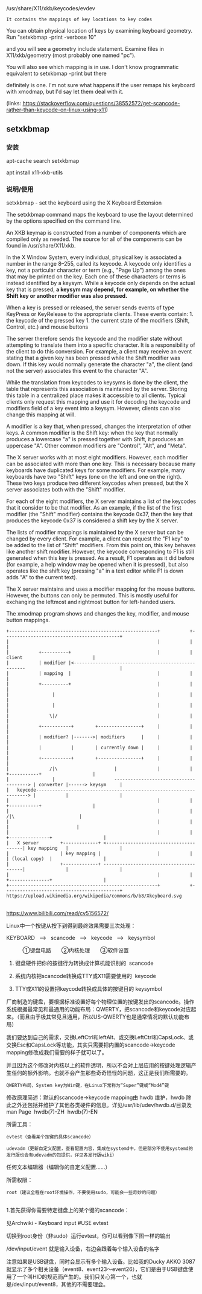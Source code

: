 

##

/usr/share/X11/xkb/keycodes/evdev

    It contains the mappings of key locations to key codes


You can obtain physical location of keys by examining keyboard geometry. Run "setxkbmap -print -verbose 10" 

and you will see a geometry include statement. Examine files in X11/xkb/geometry (most probably one named "pc"). 

You will also see which mapping is in use. I don't know programmatic equivalent to setxkbmap -print but there 

definitely is one. I'm not sure what happens if the user remaps his keyboard with xmodmap, but I'd say let them deal with it. 

(links: https://stackoverflow.com/questions/38552572/get-scancode-rather-than-keycode-on-linux-using-x11)



## setxkbmap

### 安装
    
apt-cache search setxkbmap

apt install x11-xkb-utils

### 说明/使用

setxkbmap - set the keyboard using the X Keyboard Extension


The setxkbmap command maps the keyboard to use the layout determined by the options specified on the command line.

An  XKB  keymap  is constructed from a number of components which are compiled only as needed.  The source for all of
the components can be found in /usr/share/X11/xkb.

In the X Window System, every individual, physical key is associated a number in the range 8–255, called its keycode. 
A keycode only identifies a key, not a particular character or term (e.g., "Page Up") among the ones that may be printed on the key. 
Each one of these characters or terms is instead identified by a keysym. 
While a keycode only depends on the actual key that is pressed, 
**a keysym may depend, for example, on whether the Shift key or another modifier was also pressed.**


When a key is pressed or released, the server sends events of type KeyPress or KeyRelease to the appropriate clients. These events contain:
    1. the keycode of the pressed key
    1. the current state of the modifiers (Shift, Control, etc.) and mouse buttons

The server therefore sends the keycode and the modifier state without attempting to translate them into a specific character. 
It is a responsibility of the client to do this conversion. For example, a client may receive an event stating that a given key has been pressed while the Shift modifier was down. 
If this key would normally generate the character "a", the client (and not the server) associates this event to the character "A".


While the translation from keycodes to keysyms is done by the client, the table that represents this association is maintained by the server. 
Storing this table in a centralized place makes it accessible to all clients. Typical clients only request this mapping and use it for decoding the keycode and modifiers field of a key event into a keysym. 
However, clients can also change this mapping at will.


A modifier is a key that, when pressed, changes the interpretation of other keys. 
A common modifier is the Shift key: when the key that normally produces a lowercase "a" is pressed together with Shift, it produces an uppercase "A". 
Other common modifiers are "Control", "Alt", and "Meta".


The X server works with at most eight modifiers. However, each modifier can be associated with more than one key. 
This is necessary because many keyboards have duplicated keys for some modifiers. 
For example, many keyboards have two "Shift" keys (one on the left and one on the right). 
These two keys produce two different keycodes when pressed, but the X server associates both with the "Shift" modifier.


For each of the eight modifiers, the X server maintains a list of the keycodes that it consider to be that modifier. 
As an example, if the list of the first modifier (the "Shift" modifier) contains the keycode 0x37, then the key that produces the keycode 0x37 is considered a shift key by the X server.


The lists of modifier mappings is maintained by the X server but can be changed by every client. 
For example, a client can request the "F1 key" to be added to the list of "Shift" modifiers. 
From this point on, this key behaves like another shift modifier. 
However, the keycode corresponding to F1 is still generated when this key is pressed. 
As a result, F1 operates as it did before (for example, a help window may be opened when it is pressed), 
but also operates like the shift key (pressing "a" in a text editor while F1 is down adds "A" to the current text).


The X server maintains and uses a modifier mapping for the mouse buttons. 
However, the buttons can only be permuted. 
This is mostly useful for exchanging the leftmost and rightmost button for left-handed users.


The xmodmap program shows and changes the key, modifier, and mouse button mappings.



    +-------------------------------------------------------+           +-------------------------------------------+
    |                                                       |           |                                           |
    |           +----------+                                |           |           client                          |
    |           | modifier |<----------------------------------------------------                                   |
    |           | mapping  |                                |           |                                           |
    |           +----------+                                |           |                                           |
    |                |                                      |           |                                           |
    |                |                                      |           |                                           |
    |               \|/                                     |           |                                           |
    |           +-----------+        +----------------+     |           |                                           |
    |           | modifier? |------->| modifiers      |     |           |                                           |
    |           |           |        | currently down |     |           |                                           |
    |           +-----------+        +----------------+     |           |                                           |
    |               /|\                     |               |           |           +-----------+                   |
    |                |                      --------------------------------------> | converter |------> keysym     |
    |   keycode-------------------------------------------------------------------> |           |                   |
    |                                                       |           |           +-----------+                   |
    |                                                       |           |                /|\                        |
    |                                                       |           |                 |                         |
    |                                                       |           |       +---------------+                   |
    |   X server        +-------------+ <---------------------------------------| key mapping   |                   |
    |                   | key mapping |                     |           |       | (local copy)  |                   |
    |                   +-------------+ ----------------------------------------|               |                   |
    |                                                       |           |       +---------------+                   |
    +-------------------------------------------------------+           +-------------------------------------------+
    https://upload.wikimedia.org/wikipedia/commons/b/b8/Xkeyboard.svg




## 

https://www.bilibili.com/read/cv5156572/

Linux中一个按键从按下到得到最终效果需要三次处理：

KEYBOARD   -->   scancode   -->   keycode   -->   keysymbol

           ①键盘电路       ②内核处理       ③软件设置

1. 键盘硬件把你的按键行为转换成计算机能识别的  scancode

1. 系统内核把scancode转换成TTY或X11需要使用的  keycode

1. TTY或X11的设置把keycode转换成具体的按键目的 keysymbol

厂商制造的键盘，要根据标准设置好每个物理位置的按键发出的scancode。操作系统根据最常见和最通用的功能布局：QWERTY，把scancode和keycode对应起来。（而且由于极其常见且通用，所以US-QWERTY也是通常情况的默认功能布局）

我们要达到自己的需求，交换LeftCtrl和leftAlt、或交换LeftCtrl和CapsLock、或交换Esc和CapsLock等功能，其实只需要把内置的scancode->keycode mapping修改成我们需要的样子就可以了。

并且因为这个修改对内核以上的软件透明，所以不会对上层应用的按键处理逻辑产生任何的额外影响。也就不会产生那些奇奇怪怪的问题，这正是我们所需要的。


    QWERTY布局，System key为Win键，在Linux下常称为“Super”键或“Mod4”键


修改原理简述：默认的scancode->keycode mapping由 hwdb 维护，hwdb 除此之外还包括并维护了其他各类硬件的信息。详见/usr/lib/udev/hwdb.d/目录及man Page  hwdb(7)-ZH  hwdb(7)-EN

所需工具：

    evtest（查看某个按键的具体scancode）

    udevadm（更新自定义配置，查看配置内容，集成在systemd中，但是部分不使用systemd的发行版也会有udevadm的包提供，详见各发行版wiki）

任何文本编辑器（编辑你的自定义配置……）

所需权限：

    root（建议全程在root环境操作，不要使用sudo，可能会一些奇妙的问题）




## 


1.首先获得你需要特定键盘上的某个键的scancode：

见Archwiki - Keyboard input #USE evtest

切换到root身份（非sudo）运行evtest，你可以看到像下图一样的输出

/dev/input/event 就是输入设备，右边会跟着每个输入设备的名字

注意如果是USB键盘，同时会显示有多个输入设备。比如我的Ducky AKKO 3087就显示了多个相关设备（event8、event23～event26），它们是由于USB键盘使用了一个叫HID的规范而产生的。我们只关心第一个，也就是/dev/input/event8，其他的不需要理会。
